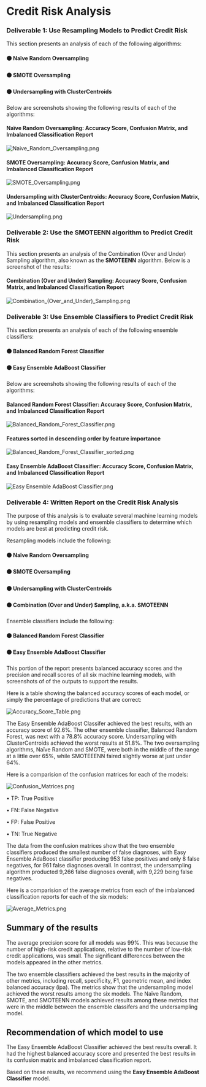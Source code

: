 # Credit Risk Analysis

### Deliverable 1: Use Resampling Models to Predict Credit Risk  
This section presents an analysis of each of the following algorithms:
#### ⚫ Naïve Random Oversampling
#### ⚫ SMOTE Oversampling
#### ⚫ Undersampling with ClusterCentroids
Below are screenshots showing the following results of each of the algorithms:
#### Naïve Random Oversampling: Accuracy Score, Confusion Matrix, and Imbalanced Classification Report
![Naive_Random_Oversampling.png](Resources/Naive_Random_Oversampling_2.png)
#### SMOTE Oversampling: Accuracy Score, Confusion Matrix, and Imbalanced Classification Report
![SMOTE_Oversampling.png](Resources/SMOTE_Oversampling_2.png)
#### Undersampling with ClusterCentroids: Accuracy Score, Confusion Matrix, and Imbalanced Classification Report
![Undersampling.png](Resources/Undersampling_2.png)
### Deliverable 2: Use the SMOTEENN algorithm to Predict Credit Risk
This section presents an analysis of the Combination (Over and Under) Sampling algorithm, also known as the <b>SMOTEENN</b> algorithm. Below is a screenshot of the results:
#### Combination (Over and Under) Sampling: Accuracy Score, Confusion Matrix, and Imbalanced Classification Report
![Combination_(Over_and_Under)_Sampling.png](Resources/Combination_(Over_and_Under)_Sampling_2.png)
### Deliverable 3: Use Ensemble Classifiers to Predict Credit Risk
This section presents an analysis of each of the following ensemble classifiers:
#### ⚫ Balanced Random Forest Classifier
#### ⚫ Easy Ensemble AdaBoost Classifier
Below are screenshots showing the following results of each of the algorithms:
#### Balanced Random Forest Classifier: Accuracy Score, Confusion Matrix, and Imbalanced Classification Report
![Balanced_Random_Forest_Classifier.png](Resources/Balanced_Random_Forest_Classifier_2.png)
#### Features sorted in descending order by feature importance
![Balanced_Random_Forest_Classifier_sorted.png](Resources/Balanced_Random_Forest_Classifier_sorted_2.png)
#### Easy Ensemble AdaBoost Classifier: Accuracy Score, Confusion Matrix, and Imbalanced Classification Report
![Easy Ensemble AdaBoost Classifier.png](Resources/Easy_Ensemble_AdaBoost_Classifier.png)
### Deliverable 4: Written Report on the Credit Risk Analysis

The purpose of this analysis is to evaluate several machine learning models by using resampling models and ensemble classifiers to determine which models are best at predicting credit risk.

Resampling models include the following:

#### ⚫ Naïve Random Oversampling
#### ⚫ SMOTE Oversampling
#### ⚫ Undersampling with ClusterCentroids
#### ⚫ Combination (Over and Under) Sampling, a.k.a. SMOTEENN

Ensemble classifiers include the following:

#### ⚫ Balanced Random Forest Classifier
#### ⚫ Easy Ensemble AdaBoost Classifier

This portion of the report presents balanced accuracy scores and the precision and recall scores of all six machine learning models, with screenshots of of the outputs to support the results.

Here is a table showing the balanced accuracy scores of each model, or simply the percentage of predictions that are correct:

![Accuracy_Score_Table.png](Resources/Accuracy_Score_Table.png)

The Easy Ensemble AdaBoost Classifer achieved the best results, with an accuracy score of 92.6%. The other ensemble classifier, Balanced Random Forest, was next with a 78.8% accuracy score. Undersampling with ClusterCentroids achieved the worst results at 51.8%. The two oversampling algorithms, Naïve Random and SMOTE, were both in the middle of the range at a little over 65%, while SMOTEEENN faired slightly worse at just under 64%.

Here is a comparision of the confusion matrices for each of the models:

![Confusion_Matrices.png](Resources/Confusion_Matrices.png)

• TP: True Positive

• FN: False Negative

• FP: False Positive

• TN: True Negative

The data from the confusion matrices show that the two ensemble classifiers produced the smallest number of false diagnoses, with Easy Ensemble AdaBoost classifier producing 953 false positives and only 8 false negatives, for 961 false diagnoses overall. In contrast, the undersampling algorithm producted 9,266 false diagnoses overall, with 9,229 being false negatives.

Here is a comparision of the average metrics from each of the imbalanced classification reports for each of the six models:

![Average_Metrics.png](Resources/Average_Metrics.png)

## Summary of the results

The average precision score for all models was 99%. This was because the number of high-risk credit applications, relative to the number of low-risk credit applications, was small. The significant differences between the models appeared in the other metrics.  

The two ensemble classifiers achieved the best results in the majority of other metrics, including recall, specificity, F1, geometric mean, and index balanced accuracy (ipa). The metrics show that the undersampling model achieved the worst results among the six models. The Naïve Random, SMOTE, and SMOTEENN models achieved results among these metrics that were in the middle between the ensemble classifers and the undersampling model.

## Recommendation of which model to use

The Easy Ensemble AdaBoost Classifier achieved the best results overall. It had the highest balanced accuracy score and presented the best results in its confusion matrix and imbalanced classification report. 

Based on these results, we recommend using the <b>Easy Ensemble AdaBoost Classifier</b> model.
